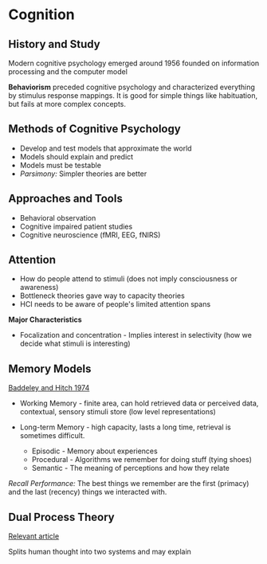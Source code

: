 # Cognition

## History and Study

Modern cognitive psychology emerged around 1956 founded on information processing and the computer model

**Behaviorism** preceded cognitive psychology and characterized everything by stimulus response mappings. It is good for simple things like habituation, but fails at more complex concepts.

## Methods of Cognitive Psychology

- Develop and test models that approximate the world
- Models should explain and predict
- Models must be testable
- *Parsimony:* Simpler theories are better

## Approaches and Tools

- Behavioral observation
- Cognitive impaired patient studies
- Cognitive neuroscience (fMRI, EEG, fNIRS)

## Attention

- How do people attend to stimuli (does not imply consciousness or awareness)
- Bottleneck theories gave way to capacity theories
- HCI needs to be aware of people's limited attention spans

**Major Characteristics**

- Focalization and concentration - Implies interest in selectivity (how we decide what stimuli is interesting)

## Memory Models

[Baddeley and Hitch 1974](https://en.wikipedia.org/wiki/Baddeley%27s_model_of_working_memory)

- Working Memory - finite area, can hold retrieved data or perceived data, contextual, sensory stimuli store (low level representations)

- Long-term Memory - high capacity, lasts a long time, retrieval is sometimes difficult.

  - Episodic - Memory about experiences
  - Procedural - Algorithms we remember for doing stuff (tying shoes)
  - Semantic - The meaning of perceptions and how they relate

*Recall Performance:* The best things we remember are the first (primacy) and the last (recency) things we interacted with.

## Dual Process Theory

[Relevant article](https://en.wikipedia.org/wiki/Dual_process_theory)

Splits human thought into two systems and may explain
